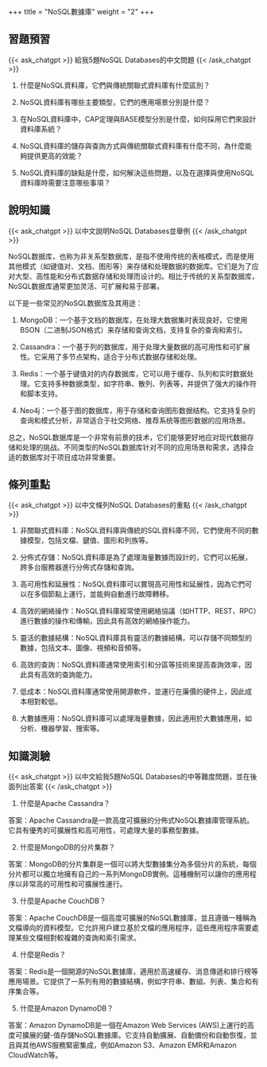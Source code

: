 +++
title = "NoSQL數據庫"
weight = "2"
+++
## 習題預習
{{< ask_chatgpt >}}
給我5題NoSQL Databases的中文問題
{{< /ask_chatgpt >}}



1. 什麼是NoSQL資料庫，它們與傳統關聯式資料庫有什麼區別？

2. NoSQL資料庫有哪些主要類型，它們的應用場景分別是什麼？

3. 在NoSQL資料庫中，CAP定理與BASE模型分別是什麼，如何採用它們來設計資料庫系統？

4. NoSQL資料庫的儲存與查詢方式與傳統關聯式資料庫有什麼不同，為什麼能夠提供更高的效能？

5. NoSQL資料庫的缺點是什麼，如何解決這些問題，以及在選擇與使用NoSQL資料庫時需要注意哪些事項？   

## 說明知識
{{< ask_chatgpt >}}
以中文說明NoSQL Databases並舉例
{{< /ask_chatgpt >}}



NoSQL数据库，也称为非关系型数据库，是指不使用传统的表格模式，而是使用其他模式（如键值对、文档、图形等）来存储和处理数据的数据库。它们是为了应对大型、高性能和分布式数据存储和处理而设计的。相比于传统的关系型数据库，NoSQL数据库通常更加灵活、可扩展和易于部署。

以下是一些常见的NoSQL数据库及其用途：

1. MongoDB：一个基于文档的数据库，在处理大数据集时表现良好。它使用BSON（二进制JSON格式）来存储和查询文档，支持复杂的查询和索引。

2. Cassandra：一个基于列的数据库，用于处理大量数据的高可用性和可扩展性。它采用了多节点架构，适合于分布式数据存储和处理。

3. Redis：一个基于键值对的内存数据库，它可以用于缓存、队列和实时数据处理。它支持多种数据类型，如字符串、散列、列表等，并提供了强大的操作符和脚本支持。

4. Neo4j：一个基于图的数据库，用于存储和查询图形数据结构。它支持复杂的查询和模式分析，非常适合于社交网络、推荐系统等图形数据的应用场景。

总之，NoSQL数据库是一个非常有前景的技术，它们能够更好地应对现代数据存储和处理的挑战。不同类型的NoSQL数据库针对不同的应用场景和需求，选择合适的数据库对于项目成功非常重要。   

## 條列重點
{{< ask_chatgpt >}}
以中文條列NoSQL Databases的重點
{{< /ask_chatgpt >}}



1. 非關聯式資料庫：NoSQL資料庫與傳統的SQL資料庫不同，它們使用不同的數據模型，包括文檔、鍵值、圖形和列族等。

2. 分佈式存儲：NoSQL資料庫是為了處理海量數據而設計的，它們可以拓展，跨多台服務器進行分佈式存儲和查詢。

3. 高可用性和延展性：NoSQL資料庫可以實現高可用性和延展性，因為它們可以在多個節點上運行，並能夠自動進行故障轉移。

4. 高效的網絡操作：NoSQL資料庫經常使用網絡協議（如HTTP、REST、RPC）進行數據的操作和傳輸，因此具有高效的網絡操作能力。

5. 靈活的數據結構：NoSQL資料庫具有靈活的數據結構，可以存儲不同類型的數據，包括文本、圖像、視頻和音頻等。

6. 高效的查詢：NoSQL資料庫通常使用索引和分區等技術來提高查詢效率，因此具有高效的查詢能力。

7. 低成本：NoSQL資料庫通常使用開源軟件，並運行在廉價的硬件上，因此成本相對較低。

8. 大數據應用：NoSQL資料庫可以處理海量數據，因此適用於大數據應用，如分析、機器學習、搜索等。   

## 知識測驗
{{< ask_chatgpt >}}
以中文給我5題NoSQL Databases的中等難度問題，並在後面列出答案
{{< /ask_chatgpt >}}



1. 什麼是Apache Cassandra？

答案：Apache Cassandra是一款高度可擴展的分佈式NoSQL數據庫管理系統。它具有優秀的可擴展性和高可用性，可處理大量的事務型數據。

2. 什麼是MongoDB的分片集群？

答案：MongoDB的分片集群是一個可以將大型數據集分為多個分片的系統，每個分片都可以獨立地擁有自己的一系列MongoDB實例。這種機制可以讓你的應用程序以非常高的可用性和可擴展性運行。

3. 什麼是Apache CouchDB？

答案：Apache CouchDB是一個高度可擴展的NoSQL數據庫，並且遵循一種稱為文檔導向的資料模型。它允許用戶建立基於文檔的應用程序，這些應用程序需要處理某些文檔相對較複雜的查詢和索引需求。

4. 什麼是Redis？

答案：Redis是一個開源的NoSQL數據庫，適用於高速緩存、消息傳遞和排行榜等應用場景。它提供了一系列有用的數據結構，例如字符串、數組、列表、集合和有序集合等。

5. 什麼是Amazon DynamoDB？

答案：Amazon DynamoDB是一個在Amazon Web Services (AWS)上運行的高度可擴展的鍵-值存儲NoSQL數據庫。它支持自動擴展、自動備份和自動恢復，並且與其他AWS服務緊密集成，例如Amazon S3、Amazon EMR和Amazon CloudWatch等。   

